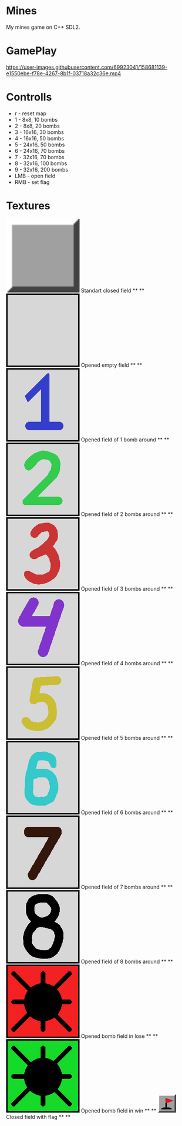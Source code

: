 # Mines
My mines game on C++ SDL2.

# GamePlay

https://user-images.githubusercontent.com/69923041/158681139-e1550ebe-f78e-4267-8b1f-03718a32c36e.mp4

# Controlls
<ul>
    <li>r - reset map</li>
    <li>1 - 8x8, 10 bombs</li>
    <li>2 - 8x8, 20 bombs</li>
    <li>3 - 16x16, 30 bombs</li>
    <li>4 - 16x16, 50 bombs</li>
    <li>5 - 24x16, 50 bombs</li>
    <li>6 - 24x16, 70 bombs</li>
    <li>7 - 32x16, 70 bombs</li>
    <li>8 - 32x16, 100 bombs</li>
    <li>9 - 32x16, 200 bombs</li>
    <li>LMB - open field</li>
    <li>RMB - set flag</li>
</ul>

# Textures
<img src="assets/field.png" width="200px">
    Standart closed field
    ** **
<img src="assets/field0.png">
    Opened empty field
    ** **
<img src="assets/field1.png">
    Opened field of 1 bomb around
    ** **
<img src="assets/field2.png">
    Opened field of 2 bombs around
    ** **
<img src="assets/field3.png">
    Opened field of 3 bombs around
    ** **
<img src="assets/field4.png">
    Opened field of 4 bombs around
    ** **
<img src="assets/field5.png">
    Opened field of 5 bombs around
    ** **
<img src="assets/field6.png">
    Opened field of 6 bombs around
    ** **
<img src="assets/field7.png">
    Opened field of 7 bombs around
    ** **
<img src="assets/field8.png">
    Opened field of 8 bombs around
    ** **
<img src="assets/field9.png">
    Opened bomb field in lose
    ** **
<img src="assets/fieldClearedBomb.png">
    Opened bomb field in win
    ** **
<img src="assets/fieldFlag.png" size="200px">
    Closed field with flag
    ** **



